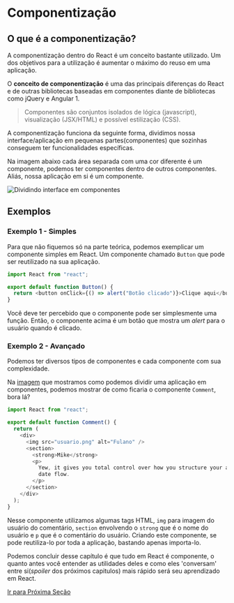 # Componentização

## O que é a componentização?

A componentização dentro do React é um conceito bastante utilizado. Um dos objetivos para a utilização é aumentar o máximo do reuso em uma aplicação.

O **conceito de componentização** é uma das principais diferenças do React e de outras bibliotecas baseadas em componentes diante de bibliotecas como jQuery e Angular 1.

> Componentes são conjuntos isolados de lógica (javascript), visualização (JSX/HTML) e possível estilização (CSS).

A componentização funciona da seguinte forma, dividimos nossa interface/aplicação em pequenas partes(componentes) que sozinhas conseguem ter funcionalidades específicas.

Na imagem abaixo cada área separada com uma cor diferente é um componente, podemos ter componentes dentro de outros componentes. Aliás, nossa aplicação em si é um componente.

<img name = "Dividindo-interface-em-componentes" src="https://s3.us-west-2.amazonaws.com/secure.notion-static.com/150d7991-e7ed-427e-98cc-0fc4a5fa8d64/Untitled.png?X-Amz-Algorithm=AWS4-HMAC-SHA256&X-Amz-Credential=AKIAT73L2G45O3KS52Y5%2F20200610%2Fus-west-2%2Fs3%2Faws4_request&X-Amz-Date=20200610T083421Z&X-Amz-Expires=86400&X-Amz-Signature=9fc9d8075760178bb1f3a57178317d05f9c2e884afe740013dba5b41f68a8ce8&X-Amz-SignedHeaders=host&response-content-disposition=filename%20%3D%22Untitled.png%22" alt="Dividindo interface em componentes" />

## Exemplos

### Exemplo 1 - Simples

Para que não fiquemos só na parte teórica, podemos exemplicar um componente simples em React. Um componente chamado `Button` que pode ser reutilizado na sua aplicação.

```js
import React from "react";

export default function Button() {
  return <button onClick={() => alert("Botão clicado")}>Clique aqui</button>;
}
```

Você deve ter percebido que o componente pode ser simplesmente uma função. Então, o componente acima é um botão que mostra um _alert_ para o usuário quando é clicado.

### Exemplo 2 - Avançado

Podemos ter diversos tipos de componentes e cada componente com sua complexidade.

Na [imagem](#Dividindo-interface-em-componentes) que mostramos como podemos dividir uma aplicação em componentes, podemos mostrar de como ficaria o componente `Comment`, bora lá?

```js
import React from "react";

export default function Comment() {
  return (
    <div>
      <img src="usuario.png" alt="Fulano" />
      <section>
        <strong>Mike</strong>
        <p>
          Yew, it gives you total control over how you structure your app and
          date flow.
        </p>
      </section>
    </div>
  );
}
```

Nesse componente utilizamos algumas tags HTML, `img` para imagem do usuário do comentário, `section` envolvendo o `strong` que é o nome do usuário e `p` que é o comentário do usuário. Criando este componente, se pode reutiliza-lo por toda a aplicação, bastando apenas importa-lo.

Podemos concluir desse capítulo é que tudo em React é componente, o quanto antes você entender as utilidades deles e como eles 'conversam' entre si(_spoiler_ dos próximos capitulos) mais rápido será seu aprendizado em React.

[Ir para Próxima Seção](./4-JSX.md)
